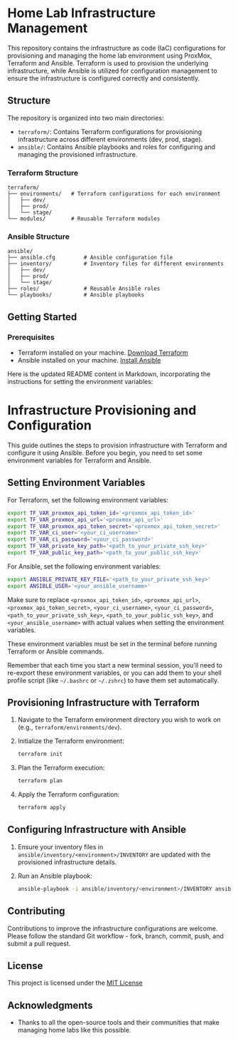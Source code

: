 # Home Lab Infrastructure Management

This repository contains the infrastructure as code (IaC) configurations for provisioning and managing the home lab environment using ProxMox, Terraform and Ansible. Terraform is used to provision the underlying infrastructure, while Ansible is utilized for configuration management to ensure the infrastructure is configured correctly and consistently.

## Structure

The repository is organized into two main directories:

- `terraform/`: Contains Terraform configurations for provisioning infrastructure across different environments (dev, prod, stage).
- `ansible/`: Contains Ansible playbooks and roles for configuring and managing the provisioned infrastructure.

### Terraform Structure

```
terraform/
├── environments/   # Terraform configurations for each environment
│   ├── dev/
│   ├── prod/
│   └── stage/
└── modules/        # Reusable Terraform modules
```

### Ansible Structure

```
ansible/
├── ansible.cfg         # Ansible configuration file
├── inventory/          # Inventory files for different environments
│   ├── dev/
│   ├── prod/
│   └── stage/
├── roles/              # Reusable Ansible roles
└── playbooks/          # Ansible playbooks
```

## Getting Started

### Prerequisites

- Terraform installed on your machine. [Download Terraform](https://www.terraform.io/downloads.html)
- Ansible installed on your machine. [Install Ansible](https://docs.ansible.com/ansible/latest/installation_guide/intro_installation.html)

Here is the updated README content in Markdown, incorporating the instructions for setting the environment variables:

# Infrastructure Provisioning and Configuration

This guide outlines the steps to provision infrastructure with Terraform and configure it using Ansible. Before you begin, you need to set some environment variables for Terraform and Ansible.

## Setting Environment Variables

For Terraform, set the following environment variables:

```bash
export TF_VAR_proxmox_api_token_id='<proxmox_api_token_id>'
export TF_VAR_proxmox_api_url='<proxmox_api_url>'
export TF_VAR_proxmox_api_token_secret='<proxmox_api_token_secret>'
export TF_VAR_ci_user='<your_ci_username>'
export TF_VAR_ci_password='<your_ci_password>'
export TF_VAR_private_key_path='<path_to_your_private_ssh_key>'
export TF_VAR_public_key_path='<path_to_your_public_ssh_key>'
```

For Ansible, set the following environment variables:

```bash
export ANSIBLE_PRIVATE_KEY_FILE='<path_to_your_private_ssh_key>'
export ANSIBLE_USER='<your_ansible_username>'
```


Make sure to replace `<proxmox_api_token_id>`, `<proxmox_api_url>`, `<proxmox_api_token_secret>`, `<your_ci_username>`, `<your_ci_password>`, `<path_to_your_private_ssh_key>`, `<path_to_your_public_ssh_key>`, and `<your_ansible_username>` with actual values when setting the environment variables.

These environment variables must be set in the terminal before running Terraform or Ansible commands.

Remember that each time you start a new terminal session, you'll need to re-export these environment variables, or you can add them to your shell profile script (like `~/.bashrc` or `~/.zshrc`) to have them set automatically.

## Provisioning Infrastructure with Terraform

1. Navigate to the Terraform environment directory you wish to work on (e.g., `terraform/environments/dev`).
2. Initialize the Terraform environment:

   ```bash
   terraform init
   ```

3. Plan the Terraform execution:

   ```bash
   terraform plan
   ```

4. Apply the Terraform configuration:

   ```bash
   terraform apply
   ```

## Configuring Infrastructure with Ansible

1. Ensure your inventory files in `ansible/inventory/<environment>/INVENTORY` are updated with the provisioned infrastructure details.
2. Run an Ansible playbook:

   ```bash
   ansible-playbook -i ansible/inventory/<environment>/INVENTORY ansible/playbooks/<playbook_name>.yml
   ```

## Contributing

Contributions to improve the infrastructure configurations are welcome. Please follow the standard Git workflow - fork, branch, commit, push, and submit a pull request.

## License

This project is licensed under the [MIT License](./LICENSE)

## Acknowledgments

- Thanks to all the open-source tools and their communities that make managing home labs like this possible.